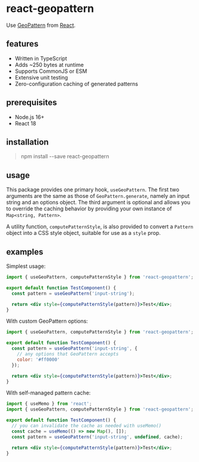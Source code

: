 # react-geopattern

Use [GeoPattern](https://github.com/btmills/geopattern) from [React](https://github.com/facebook/react).

## features

- Written in TypeScript
- Adds ~250 bytes at runtime
- Supports CommonJS or ESM
- Extensive unit testing
- Zero-configuration caching of generated patterns

## prerequisites

- Node.js 16+
- React 18

## installation

> npm install --save react-geopattern

## usage

This package provides one primary hook, `useGeoPattern`. The first two arguments are the same as those of `GeoPattern.generate`, namely an input string and an options object. The third argument is optional and allows you to override the caching behavior by providing your own instance of `Map<string, Pattern>`.

A utility function, `computePatternStyle`, is also provided to convert a `Pattern` object into a CSS style object, suitable for use as a `style` prop.

## examples

Simplest usage:

```jsx
import { useGeoPattern, computePatternStyle } from 'react-geopattern';

export default function TestComponent() {
  const pattern = useGeoPattern('input-string');

  return <div style={computePatternStyle(pattern)}>Test</div>;
}
```

With custom GeoPattern options:

```jsx
import { useGeoPattern, computePatternStyle } from 'react-geopattern';

export default function TestComponent() {
  const pattern = useGeoPattern('input-string', {
    // any options that GeoPattern accepts
    color: '#ff0000'
  });

  return <div style={computePatternStyle(pattern)}>Test</div>;
}
```

With self-managed pattern cache:

```jsx
import { useMemo } from 'react';
import { useGeoPattern, computePatternStyle } from 'react-geopattern';

export default function TestComponent() {
  // you can invalidate the cache as needed with useMemo()
  const cache = useMemo(() => new Map(), []);
  const pattern = useGeoPattern('input-string', undefined, cache);

  return <div style={computePatternStyle(pattern)}>Test</div>;
}
```
